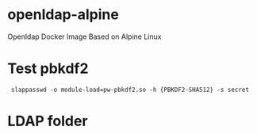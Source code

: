 # openldap-alpine
Openldap Docker Image Based on Alpine Linux


# Test pbkdf2
```
 slappasswd -o module-load=pw-pbkdf2.so -h {PBKDF2-SHA512} -s secret
```

# LDAP folder

